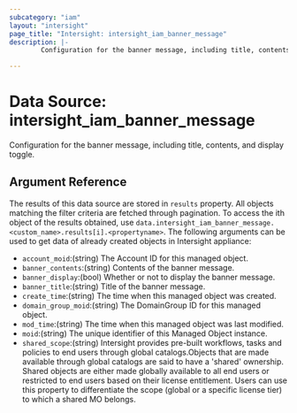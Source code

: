 ```yaml
---
subcategory: "iam"
layout: "intersight"
page_title: "Intersight: intersight_iam_banner_message"
description: |-
        Configuration for the banner message, including title, contents, and display toggle.

---
```


# Data Source: intersight_iam_banner_message
Configuration for the banner message, including title, contents, and display toggle.
## Argument Reference
The results of this data source are stored in `results` property.
All objects matching the filter criteria are fetched through pagination.
To access the ith object of the results obtained, use `data.intersight_iam_banner_message.<custom_name>.results[i].<propertyname>`.
The following arguments can be used to get data of already created objects in Intersight appliance:
* `account_moid`:(string) The Account ID for this managed object. 
* `banner_contents`:(string) Contents of the banner message. 
* `banner_display`:(bool) Whether or not to display the banner message. 
* `banner_title`:(string) Title of the banner message. 
* `create_time`:(string) The time when this managed object was created. 
* `domain_group_moid`:(string) The DomainGroup ID for this managed object. 
* `mod_time`:(string) The time when this managed object was last modified. 
* `moid`:(string) The unique identifier of this Managed Object instance. 
* `shared_scope`:(string) Intersight provides pre-built workflows, tasks and policies to end users through global catalogs.Objects that are made available through global catalogs are said to have a 'shared' ownership. Shared objects are either made globally available to all end users or restricted to end users based on their license entitlement. Users can use this property to differentiate the scope (global or a specific license tier) to which a shared MO belongs. 
 
